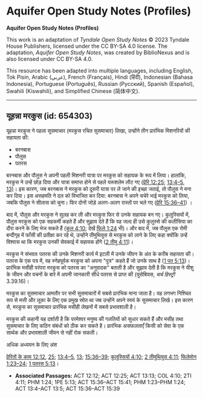 # Aquifer Open Study Notes (Profiles)

**Aquifer Open Study Notes (Profiles)**

This work is an adaptation of *Tyndale Open Study Notes* © 2023 Tyndale House Publishers, licensed under the CC BY\-SA 4\.0 license. The adaptation, *Aquifer Open Study Notes*, was created by BiblioNexus and is also licensed under CC BY\-SA 4\.0\.

This resource has been adapted into multiple languages, including English, Tok Pisin, Arabic (عربي), French (Français), Hindi (हिंदी), Indonesian (Bahasa Indonesia), Portuguese (Português), Russian (Русский), Spanish (Español), Swahili (Kiswahili), and Simplified Chinese (简体中文).



--------------------------------

## यूहन्ना मरकुस (id: 654303)

यूहन्ना मरकुस ने पहला सुसमाचार (मरकुस रचित सुसमाचार) लिखा, उन्होंने तीन प्रारंभिक मिशनरियों की सहायता की:

* बरनबास
* पौलुस
* पतरस

बरनबास और पौलुस ने अपनी पहली मिशनरी यात्रा पर मरकुस को सहायक के रूप में लिया। हालांकि, मरकुस ने उन्हें छोड़ दिया और यात्रा समाप्त होने से पहले यरूशलेम लौट गए ([प्रेरि 12:25](https://ref.ly/Acts12:25); [13:4–5](https://ref.ly/Acts13:4-Acts13:5), [13\)](https://ref.ly/Acts13:13)। इस कारण, जब बरनबास ने मरकुस को दूसरी यात्रा पर ले जाने की इच्छा जताई, तो पौलुस ने मना कर दिया। इस असहमति ने दल को विभाजित कर दिया: बरनबास ने अपने चचेरे भाई मरकुस को लिया, जबकि पौलुस ने सीलास को चुना। फिर दोनों जोड़े अलग\-अलग रास्तों पर चले गए ([प्रेरि 15:36–41](https://ref.ly/Acts15:36-Acts15:41)) ।

बाद में, पौलुस और मरकुस ने सुलह कर ली और मरकुस फिर से उनके सहायक बन गए। कुलुस्सियों में, पौलुस मरकुस को एक सहकर्मी कहते हैं और सुझाव देते हैं कि वह जल्द ही उसे कुलुस्से की कलीसिया का दौरा करने के लिए भेज सकते हैं ([कुल 4:10](https://ref.ly/Col4:10); देखें [फिले 1:24](https://ref.ly/Phlm1:24) भी)। और बाद में, जब पौलुस एक रोमी बन्दीगृह में फाँसी की प्रतीक्षा कर रहे थे, उन्होंने तीमुथियुस से मरकुस को लाने के लिए कहा क्योंकि उन्हें विश्वास था कि मरकुस उनकी सेवकाई में सहायक होंगे ([2 तीमु 4:11](https://ref.ly/2Tim4:11))।

मरकुस ने संभवतः पतरस की उनके मिशनरी कार्य में इटली में उनके जीवन के अंत के करीब सहायता की। पतरस के एक पत्र में, वह स्नेहपूर्वक मरकुस को अपना "पुत्र" कहते हैं जो उनके साथ है ([1 पत 5:13](https://ref.ly/1Pet5:13))। प्रारंभिक मसीही परंपरा मरकुस को पतरस का "अनुवादक" बताती है और सुझाव देती है कि मरकुस ने यीशु के जीवन और वचनों के बारे में अपनी जानकारी सीधे पतरस से प्राप्त की (युसेबियस, *चर्च हिस्ट्री* 3\.39\.16\)।

मरकुस का सुसमाचार आमतौर पर सभी सुसमाचारों में सबसे प्रारंभिक माना जाता है। यह लगभग निश्चित रूप से मत्ती और लूका के लिए एक प्रमुख स्रोत था जब उन्होंने अपने स्वयं के सुसमाचार लिखे। इस कारण से, मरकुस का सुसमाचार प्रारंभिक मसीही लेखनों में सबसे प्रभावशाली है।

मरकुस की कहानी यह दर्शाती है कि परमेश्वर मनुष्य की गलतियों को सुधार सकते हैं और मसीह तथा सुसमाचार के लिए कठिन संबंधों को ठीक कर सकते है। प्रारंभिक असफलताएँ किसी को सेवा के एक सार्थक और प्रभावशाली जीवन से नहीं रोक सकती।

अधिक अध्ययन के लिए अंश 

[प्रेरितों के काम 12:12](https://ref.ly/Acts12:12), [25](https://ref.ly/Acts12:25); [13:4–5](https://ref.ly/Acts13:4-Acts13:5), [13](https://ref.ly/Acts13:13); [15:36–39](https://ref.ly/Acts15:36-Acts15:39); [कुलुस्सियों 4:10](https://ref.ly/Col4:10); [2 तीमुथियुस 4:11](https://ref.ly/2Tim4:11); [फिलेमोन 1:23–24](https://ref.ly/Phlm1:23-Phlm1:24); [1 पतरस 5:13](https://ref.ly/1Pet5:13)।

* **Associated Passages:** ACT 12:12; ACT 12:25; ACT 13:13; COL 4:10; 2TI 4:11; PHM 1:24; 1PE 5:13; ACT 15:36–ACT 15:41; PHM 1:23–PHM 1:24; ACT 13:4–ACT 13:5; ACT 15:36–ACT 15:39

